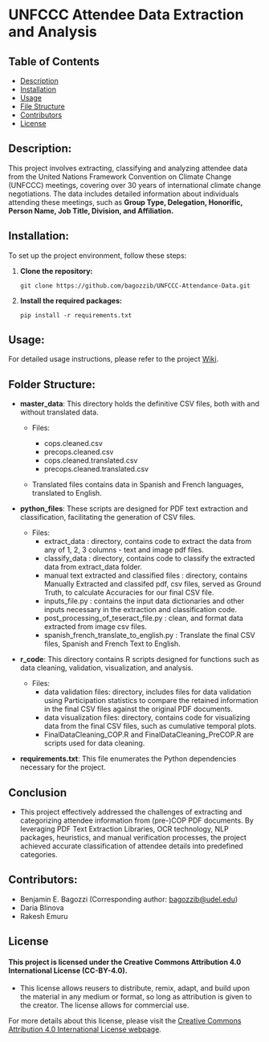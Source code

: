 # UNFCCC Attendee Data Extraction and Analysis

## Table of Contents
- [Description](#description)
- [Installation](#installation)
- [Usage](#usage)
- [File Structure](#folder-structure)
- [Contributors](#contributors)
- [License](#license)


## Description:
This project involves extracting, classifying and analyzing attendee data from the United Nations Framework Convention on Climate Change (UNFCCC) meetings, covering over 30 years of international climate change negotiations. The data includes detailed information about individuals attending these meetings, such as **Group Type, Delegation, Honorific, Person Name, Job Title, Division, and Affiliation.**


## Installation:
To set up the project environment, follow these steps:

1. **Clone the repository:**
   ```
   git clone https://github.com/bagozzib/UNFCCC-Attendance-Data.git
   ```
   
2. **Install the required packages:**
   ```
   pip install -r requirements.txt
   ```

## Usage:
   For detailed usage instructions, please refer to the project [Wiki](https://github.com/bagozzib/UNFCCC-Attendance-Data/wiki).

 ## Folder Structure:
   - **master_data**: This directory holds the definitive CSV files, both with and without translated data.
        - Files:
           -  cops.cleaned.csv
           -  precops.cleaned.csv
           -  cops.cleaned.translated.csv
           -  precops.cleaned.translated.csv
        
        - Translated files contains data in Spanish and French languages, translated to English.

   - **python_files**: These scripts are designed for PDF text extraction and classification, facilitating the generation of CSV files.
        - Files:
            - extract_data :  directory, contains code to extract the data from any of 1, 2, 3 columns - text and image pdf files.
            - classify_data :  directory, contains code to classify the extracted data from extract_data folder.
            - manual text extracted and classified files :  directory, contains Manually Extracted and classifed pdf, csv files, served as Ground Truth, to calculate Accuracies for our final CSV file.
            - inputs_file.py : contains the input data dictionaries and other inputs necessary in the extraction and classification code.
            - post_processing_of_teseract_file.py : clean, and format data extracted from image csv files.
            - spanish_french_translate_to_english.py : Translate the final CSV files, Spanish and French Text to English.      

   - **r_code**: This directory contains R scripts designed for functions such as data cleaning, validation, visualization, and analysis.
       - Files:
           - data validation files: directory, includes files for data validation using Participation statistics to compare the retained information in the final CSV files against the original PDF documents.
           - data visualization files: directory, contains code for visualizing data from the final CSV files, such as cumulative temporal plots.
           - FinalDataCleaning_COP.R and FinalDataCleaning_PreCOP.R are scripts used for data cleaning.

     
   - **requirements.txt**: This file enumerates the Python dependencies necessary for the project.
     
## Conclusion
- This project effectively addressed the challenges of extracting and categorizing attendee information from (pre-)COP PDF documents. By leveraging PDF Text Extraction Libraries, OCR technology, NLP packages, heuristics, and manual verification processes, the project achieved accurate classification of attendee details into predefined categories.

## Contributors:
   - Benjamin E. Bagozzi (Corresponding author: bagozzib@udel.edu)
   - Daria Blinova
   - Rakesh Emuru
     
## License

#### This project is licensed under the Creative Commons Attribution 4.0 International License (CC-BY-4.0).
   - This license allows reusers to distribute, remix, adapt, and build upon the material in any medium or format, so long as attribution is given to the creator. The license allows for commercial use.

For more details about this license, please visit the [Creative Commons Attribution 4.0 International License webpage](https://creativecommons.org/licenses/by/4.0/).



   
